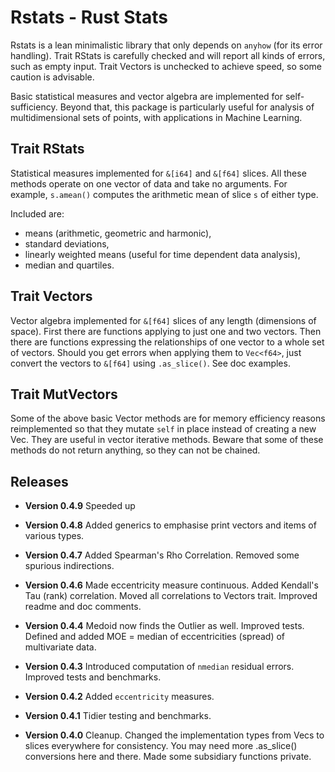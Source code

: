 # Rstats - Rust Stats

Rstats is a lean minimalistic library that only depends on `anyhow` (for its error handling).
Trait RStats is carefully checked and will report all kinds of errors, such as empty input.
Trait Vectors is unchecked to achieve speed, so some caution is advisable.

Basic statistical measures and vector algebra are implemented for self-sufficiency. Beyond that, this package is particularly useful for analysis of multidimensional sets of points, with applications in Machine Learning.

## Trait RStats

Statistical measures implemented for `&[i64]` and `&[f64]` slices.
All these methods operate on one vector of data and take no arguments.
For example, `s.amean()` computes the arithmetic mean of slice `s` of either type.

Included are:

* means (arithmetic, geometric and harmonic),
* standard deviations,
* linearly weighted means (useful for time dependent data analysis),
* median and quartiles.

## Trait Vectors

Vector algebra implemented for `&[f64]` slices of any length (dimensions of space). First there are functions applying to just one and two vectors. Then there are functions expressing  the relationships of one vector to a whole set of vectors.
Should you get errors when applying them to `Vec<f64>`, just convert the vectors to `&[f64]`  using `.as_slice()`. See doc examples.

## Trait MutVectors

Some of the above basic Vector methods are for memory efficiency reasons reimplemented so that they mutate `self` in place instead of creating a new Vec. They are useful in vector iterative methods. Beware that some of these methods do not return anything, so they can not be chained.

## Releases

* **Version 0.4.9** Speeded up 

* **Version 0.4.8** Added generics to emphasise print vectors and items of various types.

* **Version 0.4.7** Added Spearman's Rho Correlation. Removed some spurious indirections.

* **Version 0.4.6** Made eccentricity measure continuous. Added Kendall's Tau (rank) correlation. Moved all correlations to Vectors trait. Improved readme and doc comments.

* **Version 0.4.4** Medoid now finds the Outlier as well. Improved tests.
Defined and added MOE = median of eccentricities (spread) of multivariate data.

* **Version 0.4.3** Introduced computation of `nmedian` residual errors. Improved tests and benchmarks.

* **Version 0.4.2** Added `eccentricity` measures.

* **Version 0.4.1** Tidier testing and benchmarks.

* **Version 0.4.0** Cleanup. Changed the implementation types from Vecs to slices everywhere for consistency. You may need more .as_slice() conversions here and there. Made some subsidiary functions private.
